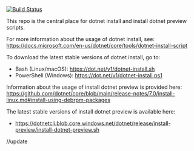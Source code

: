 [![Build Status](https://dev.azure.com/dnceng/public/_apis/build/status/dotnet.install-scripts?branchName=main)](https://dev.azure.com/dnceng/public/_build/latest?definitionId=846&branchName=main)

This repo is the central place for dotnet install and install dotnet preview scripts.

For more information about the usage of dotnet install, see:
https://docs.microsoft.com/en-us/dotnet/core/tools/dotnet-install-script

To download the latest stable versions of dotnet install, go to:
- Bash (Linux/macOS): https://dot.net/v1/dotnet-install.sh 
- PowerShell (Windows): https://dot.net/v1/dotnet-install.ps1

Information about the usage of install dotnet preview is provided here:
https://github.com/dotnet/core/blob/main/release-notes/7.0/install-linux.md#install-using-debrpm-packages

The latest stable versions of install dotnet preview is available here:
-  https://dotnetcli.blob.core.windows.net/dotnet/release/install-preview/install-dotnet-preview.sh


//update
